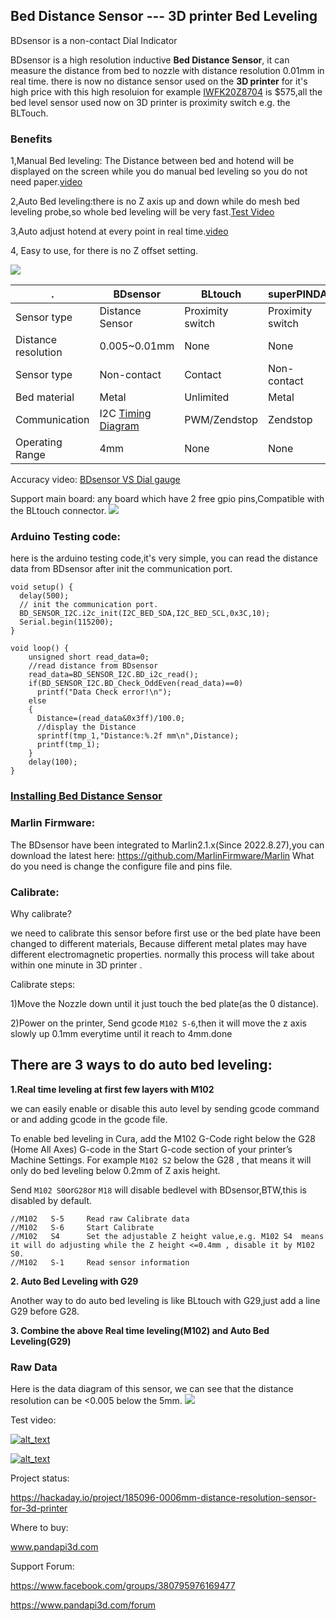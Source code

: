 ## Bed Distance Sensor --- 3D printer Bed Leveling

BDsensor is a non-contact Dial Indicator

BDsensor is a high resolution inductive **Bed Distance Sensor**, it can measure the distance from bed to nozzle with distance resolution 0.01mm in real time.
there is now no distance sensor used on the **3D printer** for it's high price with this high resoluion for example [IWFK20Z8704](https://www.walkerindustrial.com/IWFK-20Z8704-S35A-BAUMER-10155694-p/iwfk-20z8704-s35a.htm) is $575,all the bed level sensor used now on 3D printer is proximity switch e.g. the BLTouch.
 
### Benefits
1,Manual Bed leveling: The Distance between bed and hotend will be displayed on the screen while you do manual bed leveling so you do not need paper.[video](https://youtu.be/5Hh-R__WlqY)

2,Auto Bed leveling:there is no Z axis up and down while do mesh bed leveling probe,so whole bed leveling will be very fast.[Test Video](https://video.wixstatic.com/video/0d0edf_f2f0b38c765e43c680faaa4f673a74b6/480p/mp4/file.mp4)

3,Auto adjust hotend at every point in real time.[video](https://youtu.be/4qdCDU4c2ac)

4, Easy to use, for there is no Z offset setting. 


![](https://raw.githubusercontent.com/markniu/Bed_Distance_sensor/main/doc/images/516115055.jpg)
 
 . | BDsensor | BLtouch |superPINDA
--- | --- |--- |---
Sensor type |Distance Sensor| Proximity switch | Proximity switch
Distance resolution |0.005~0.01mm| None | None
Sensor type |Non-contact | Contact |Non-contact
Bed material |Metal| Unlimited | Metal
Communication |I2C [Timing Diagram](https://github.com/markniu/Bed_Distance_sensor/blob/main/doc/images/0220517153950.png)| PWM/Zendstop | Zendstop
Operating Range|4mm|None|None

Accuracy video: [BDsensor VS  Dial gauge](https://youtu.be/SLDsKLupcrk)

Support main board: any board which have 2 free gpio pins,Compatible with the BLtouch	connector. 
![](https://raw.githubusercontent.com/markniu/Bed_Distance_sensor/main/doc/images/FastBD.gif)

### Arduino Testing code:
here is the arduino testing code,it's very simple, you can read the distance data from BDsensor after init the communication port.

```
void setup() {
  delay(500);
  // init the communication port.
  BD_SENSOR_I2C.i2c_init(I2C_BED_SDA,I2C_BED_SCL,0x3C,10);
  Serial.begin(115200);
}

void loop() {
    unsigned short read_data=0;
    //read distance from BDsensor
    read_data=BD_SENSOR_I2C.BD_i2c_read();    
    if(BD_SENSOR_I2C.BD_Check_OddEven(read_data)==0)
      printf("Data Check error!\n");
    else
    {
      Distance=(read_data&0x3ff)/100.0;
      //display the Distance
      sprintf(tmp_1,"Distance:%.2f mm\n",Distance);
      printf(tmp_1);
    }
    delay(100);
}
```

### [Installing Bed Distance Sensor](https://github.com/markniu/Bed_Distance_sensor/wiki/Installing-Bed-Distance-Sensor)

### Marlin Firmware:
The BDsensor have been integrated to Marlin2.1.x(Since 2022.8.27),you can download the latest here: https://github.com/MarlinFirmware/Marlin What do you need is change the configure file and pins file.

### Calibrate:
Why calibrate?

we need to calibrate this sensor before first use or the bed plate have been changed to different materials,
Because different metal plates may have different electromagnetic properties.
normally this process will take about within one minute in 3D printer .

Calibrate steps:

1)Move the Nozzle down until it just touch the bed plate(as the 0 distance).

2)Power on the printer, Send gcode `M102 S-6`,then it will move the z axis slowly up 0.1mm everytime until it reach to 4mm.done


## There are 3 ways to do auto bed leveling:
**1.Real time leveling at first few layers with M102**

we can easily enable or disable this auto level by sending gcode command or and adding gcode in the gcode file.

To enable bed leveling in Cura, add the M102 G-Code right below the G28 (Home All Axes) G-code in the Start G-code section of your printer’s Machine Settings.
For example `M102 S2` below the G28 , that means it will only do bed leveling below 0.2mm of Z axis height.

Send `M102 S0`or`G28`or `M18` will disable bedlevel with BDsensor,BTW,this is disabled by default.

```
//M102   S-5     Read raw Calibrate data
//M102   S-6     Start Calibrate 
//M102   S4      Set the adjustable Z height value,e.g. M102 S4  means it will do adjusting while the Z height <=0.4mm , disable it by M102 S0.
//M102   S-1     Read sensor information
```

**2. Auto Bed Leveling with G29**

Another way to do auto bed leveling is like BLtouch with G29,just add a line G29 before G28.

**3. Combine the above Real time leveling(M102) and Auto Bed Leveling(G29)**

### Raw Data
Here is the data diagram of this sensor, we can see that the distance resolution can be <0.005 below the 5mm.
![](https://raw.githubusercontent.com/markniu/Bed_Distance_sensor/main/doc/images/data.jpg)


Test video: 

[<img alt="alt_text"   src="https://raw.githubusercontent.com/markniu/Bed_Distance_sensor/main/doc/images/135228.jpg" />](https://youtu.be/5Hh-R__WlqY)

[<img alt="alt_text"   src="https://raw.githubusercontent.com/markniu/Bed_Distance_sensor/main/doc/images/135204.jpg" />](https://youtu.be/4qdCDU4c2ac)


Project status:

https://hackaday.io/project/185096-0006mm-distance-resolution-sensor-for-3d-printer

Where to buy:

www.pandapi3d.com  

Support Forum: 

https://www.facebook.com/groups/380795976169477   

https://www.pandapi3d.com/forum


